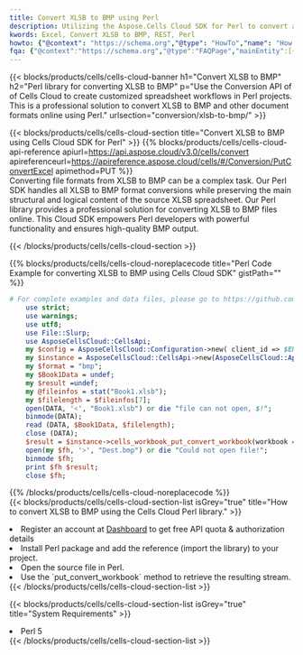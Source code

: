 ```yaml
---
title: Convert XLSB to BMP using Perl 
description: Utilizing the Aspose.Cells Cloud SDK for Perl to convert a XLSB format file to a BMP format file. 
kwords: Excel, Convert XLSB to BMP, REST, Perl
howto: {"@context": "https://schema.org","@type": "HowTo","name": "How to convert XLSB to BMP using the Cells Cloud Perl library.","description": "How to convert XLSB to BMP using the Cells Cloud Perl library.","image": {"@type": "ImageObject"},"url": "/perl/conversion/xlsb-to-bmp/","step": [{ "@type": "HowToStep","name": "How to convert XLSB to BMP using the Cells Cloud Perl library. step 1", "image": {"@type": "ImageObject",},"url": "/perl/conversion/xlsb-to-bmp/","text": "Register an account at <a href='https://dashboard.aspose.cloud/'>Dashboard</a> to get free API quota & authorization details",},{ "@type": "HowToStep","name": "How to convert XLSB to BMP using the Cells Cloud Perl library. step 1", "image": {"@type": "ImageObject",},"url": "/perl/conversion/xlsb-to-bmp/","text": "Install Perl package and add the reference (import the library) to your project.",},{ "@type": "HowToStep","name": "How to convert XLSB to BMP using the Cells Cloud Perl library. step 1", "image": {"@type": "ImageObject",},"url": "/perl/conversion/xlsb-to-bmp/","text": "Open the source file in Perl.",},{ "@type": "HowToStep","name": "How to convert XLSB to BMP using the Cells Cloud Perl library. step 1", "image": {"@type": "ImageObject",},"url": "/perl/conversion/xlsb-to-bmp/","text": "Use the `put_convert_workbook` method to retrieve the resulting stream.",}, ],"supply": {"@type": "HowToSupply","name": "document"},"tool": [{"@type": "HowToTool","name": "VIM, Visual Studio Code, Eclipse"},{"@type": "HowToTool","name": "Aspose Cells"}],"totalTime": "PT6M"}
fqa: {"@context":"https://schema.org","@type":"FAQPage","mainEntity":[{"@type":"Question","name":"Why convert file formats in C# using REST API?","acceptedAnswer":{"@type":"Answer","text":"Documents are encoded in many ways, and some files may be incompatible with the software you use. To open and read such files, just convert them to appropriate file formats.<br/><ol><li>Install .NET SDK and add the reference (import the library) to your project.</li><li>Open the source file in C# using REST API.</li><li>Call the PutConvertWorkbookRequest() method, passing an output filename with required extension.</li><li>Get the result of conversion as a separate file.</li></ol>"}},{"@type":"Question","name":"What file formats can I convert with your C# library?","acceptedAnswer":{"@type":"Answer","text":"We support a variety of file formats for conversion using .NET library, including XLSX, Excel, xls , PDF, CSV, HTML, Markdown, XML, PNG, JPG, TIFF, Json, TXT and many more."}},{"@type":"Question","name":"What is the maximum allowed file size for conversion using this .NET library?","acceptedAnswer":{"@type":"Answer","text":"There are no file size limits for format conversions using .NET library."}}]}
---
```



{{< blocks/products/cells/cells-cloud-banner h1="Convert XLSB to BMP" h2="Perl library for converting XLSB to BMP" p="Use the Conversion API of of Cells Cloud to create customized spreadsheet workflows in Perl projects. This is a professional solution to convert XLSB to BMP and other document formats online using Perl." urlsection="conversion/xlsb-to-bmp/" >}}

{{< blocks/products/cells/cells-cloud-section  title="Convert XLSB to BMP using Cells Cloud SDK for Perl" >}}
{{% blocks/products/cells/cells-cloud-api-reference  apiurl=https://api.aspose.cloud/v3.0/cells/convert  apireferenceurl=https://apireference.aspose.cloud/cells/#/Conversion/PutConvertExcel  apimethod=PUT %}}
<br/>
Converting file formats from XLSB to BMP can be a complex task. Our Perl SDK handles all XLSB to BMP format conversions while preserving the main structural and logical content of the source XLSB spreadsheet. Our Perl library provides a professional solution for converting XLSB to BMP files online. This Cloud SDK empowers Perl developers with powerful functionality and ensures high-quality BMP output.

{{< /blocks/products/cells/cells-cloud-section >}}

{{% blocks/products/cells/cells-cloud-noreplacecode title="Perl Code Example for converting XLSB to BMP using Cells Cloud SDK" gistPath="" %}}
 
```perl
# For complete examples and data files, please go to https://github.com/aspose-cells-cloud/aspose-cells-cloud-perl/
    use strict;
    use warnings;
    use utf8; 
    use File::Slurp;
    use AsposeCellsCloud::CellsApi;
    my $config = AsposeCellsCloud::Configuration->new( client_id => $ENV{'ProductClientId'}, client_secret => $ENV{'ProductClientSecret'});
    my $instance = AsposeCellsCloud::CellsApi->new(AsposeCellsCloud::ApiClient->new( $config));
    my $format = "bmp";
    my $Book1Data = undef;
    my $result =undef;
    my @fileinfos = stat("Book1.xlsb");
    my $filelength = $fileinfos[7];
    open(DATA, '<', "Book1.xlsb") or die "file can not open, $!";
    binmode(DATA);
    read (DATA, $Book1Data, $filelength);
    close (DATA); 
    $result = $instance->cells_workbook_put_convert_workbook(workbook => $Book1Data, format => $format);
    open(my $fh, '>', "Dest.bmp") or die "Could not open file!";
    binmode $fh;
    print $fh $result;
    close $fh;
```
 
{{% /blocks/products/cells/cells-cloud-noreplacecode  %}}
<br/>
{{< blocks/products/cells/cells-cloud-section-list isGrey="true"  title="How to convert XLSB to BMP using the Cells Cloud Perl library." >}}
<li>Register an account at <a href="https://dashboard.aspose.cloud/">Dashboard</a> to get free API quota & authorization details</li>
<li>Install Perl package and add the reference (import the library) to your project.</li>
<li>Open the source file in Perl.</li>
<li>Use the `put_convert_workbook` method to retrieve the resulting stream.</li>
{{< /blocks/products/cells/cells-cloud-section-list >}}

{{< blocks/products/cells/cells-cloud-section-list isGrey="true"  title="System Requirements" >}}
<li>Perl 5</li>
{{< /blocks/products/cells/cells-cloud-section-list >}}
